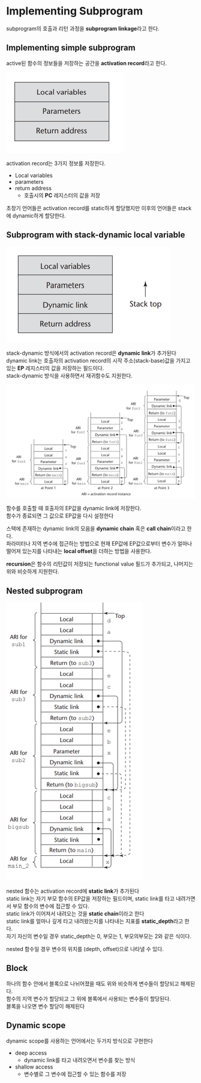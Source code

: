 # Implementing Subprogram

subprogram의 호출과 리턴 과정을 **subprogram linkage**라고 한다.

## Implementing simple subprogram

active된 함수의 정보들을 저장하는 공간을 **activation record**라고 한다.  

<img src="simple activation record.png">

activation record는 3가지 정보를 저장한다.

- Local variables
- parameters
- return address
  - 호출시의 **PC** 레지스터의 값을 저장

초창기 언어들은 activation record를 static하게 할당했지만 이후의 언어들은 stack에 dynamic하게 할당한다.

## Subprogram with stack-dynamic local variable

<img src="stack-dynamic activation record.png">

stack-dynamic 방식에서의 activation record은 **dynamic link**가 추가된다  
dynamic link는 호출자의 activation record의 시작 주소(stack-base)값을 가지고 있는 **EP** 레지스터의 값을 저장하는 필드이다.  
stack-dynamic 방식을 사용하면서 재귀함수도 지원한다.

<img src="call chain.png">

함수를 호출할 때 호출자의 EP값을 dynamic link에 저장한다.  
함수가 종료되면 그 값으로 EP값을 다시 설정한다

스택에 존재하는 dynamic link의 모음을 **dynamic chain** 혹은 **call chain**이라고 한다.  
파라미터나 지역 변수에 접근하는 방법으로 현재 EP값에 EP값으로부터 변수가 얼마나 떨어져 있는지를 나타내는 **local offset**을 더하는 방법을 사용한다.  

**recursion**은 함수의 리턴값이 저장되는 functional value 필드가 추가되고, 나머지는 위와 비슷하게 지원한다.

## Nested subprogram

<img src="nested.png">

nested 함수는 activation record에 **static link**가 추가된다  
static link는 자기 부모 함수의 EP값을 저장하는 필드이며, static link를 타고 내려가면서 부모 함수의 변수에 접근할 수 있다.  
static link가 이어져서 내려오는 것을 **static chain**이라고 한다  
static link를 얼마나 깊게 타고 내려왔는지를 나타내는 지표를 **static_depth**라고 한다.  
자기 자신의 변수일 경우 static_depth는 0, 부모는 1, 부모의부모는 2와 같은 식이다.  

nested 함수일 경우 변수의 위치를 (depth, offset)으로 나타낼 수 있다.

## Block

하나의 함수 안에서 블록으로 나뉘어졌을 때도 위와 비슷하게 변수들이 할당되고 해제된다.  
함수의 지역 변수가 할당되고 그 위에 블록에서 사용되는 변수들이 할당된다.  
블록을 나오면 변수 할당이 해제된다

## Dynamic scope

dynamic scope를 사용하는 언어에서는 두가지 방식으로 구현한다

- deep access
  - dynamic link를 타고 내려오면서 변수를 찾는 방식
- shallow access
  - 변수별로 그 변수에 접근할 수 있는 함수를 저장